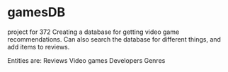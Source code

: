 # gamesDB
project for 372
Creating a database for getting video game recommendations. Can also search the database for different things, and add items to reviews.

Entities are: 
Reviews
Video games
Developers
Genres
